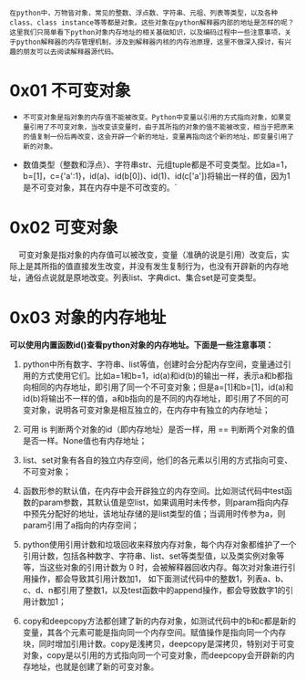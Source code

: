  `在python中，万物皆对象，常见的整数、浮点数、字符串、元祖、列表等类型，以及各种class、class instance等等都是对象。这些对象在python解释器内部的地址是怎样的呢？这里我们只简单看下python对象内存地址的相关基础知识，以及编码过程中一些注意事项，关于python解释器的内存管理机制，涉及到解释器内核的内存池原理，这里不做深入探讨，有兴趣的朋友可以去阅读解释器源代码。`

# 0x01 不可变对象

- `不可变对象是指对象的内存值不能被改变。Python中变量以引用的方式指向对象，如果变量引用了不可变对象，当改变该变量时，由于其所指的对象的值不能被改变，相当于把原来的值复制一份后再改变，这会开辟一个新的地址，变量再指向这个新的地址，即变量引用了新的对象。`

- 数值类型（整数和浮点）、字符串str、元组tuple都是不可变类型。比如a=1，b=[1]，c={'a':1}，id(a)、id(b[0])、id(1)、id(c['a'])将输出一样的值，因为1是不可变对象，其在内存中是不可改变的。`

# 0x02 可变对象

    可变对象是指对象的内存值可以被改变，变量（准确的说是引用）改变后，实际上是其所指的值直接发生改变，并没有发生复制行为，也没有开辟新的内存地址，通俗点说就是原地改变。列表list、字典dict、集合set是可变类型。

# 0x03 对象的内存地址

**可以使用内置函数id()查看python对象的内存地址。下面是一些注意事项：**

1. python中所有数字、字符串、list等值，创建时会分配内存空间，变量通过引用的方式使用它们。比如a=1和b=1，id(a)和id(b)的输出一样，表示a和b都指向相同的内存地址，即引用了同一个不可变对象；但是a=[1]和b=[1]，id(a)和id(b)将输出不一样的值，a和b指向的是不同的内存地址，即引用了不同的可变对象，说明各可变对象是相互独立的，在内存中有独立的内存地址；

2. 可用 is 判断两个对象的id（即内存地址）是否一样，用 == 判断两个对象的值是否一样。None值也有内存地址；

3. list、set对象有各自的独立内存空间，他们的各元素以引用的方式指向可变、不可变对象；

4. 函数形参的默认值，在内存中会开辟独立的内存空间。比如测试代码中test函数的param参数，其默认值是空list，如果调用时未传参，则param指向内存中预先分配好的地址，该地址存储的是list类型的值；当调用时传参为a，则param引用了a指向的内存空间；

5. python使用引用计数和垃圾回收来释放内存对象，每个内存对象都维护了一个引用计数，包括各种数字、字符串、list、set等类型值，以及类实例对象等等，当这些对象的引用计数为 0 时，会被解释器回收内存。每次对对象进行引用操作，都会导致其引用计数加1， 如下面测试代码中的整数1，列表a、b、c、d、n都引用了整数1，以及test函数中的append操作，都会导致数字1的引用计数加1；

6. copy和deepcopy方法都创建了新的内存对象，如测试代码中的b和c都是新的变量，其各个元素可能是指向同一个内存空间。赋值操作是指向同一个内存块，同时增加引用计数。copy是浅拷贝，deepcopy是深拷贝，特别对于可变对象，copy是以引用的方式指向同一个可变对象，而deepcopy会开辟新的内存地址，也就是创建了新的可变对象。
